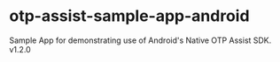 # otp-assist-sample-app-android
Sample App for demonstrating use of Android's Native OTP Assist SDK.
v1.2.0
